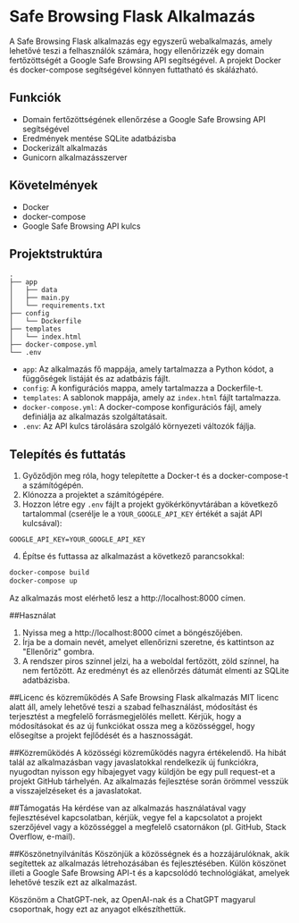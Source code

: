 # Safe Browsing Flask Alkalmazás

A Safe Browsing Flask alkalmazás egy egyszerű webalkalmazás, amely lehetővé teszi a felhasználók számára, hogy ellenőrizzék egy domain fertőzöttségét a Google Safe Browsing API segítségével. A projekt Docker és docker-compose segítségével könnyen futtatható és skálázható.

## Funkciók

- Domain fertőzöttségének ellenőrzése a Google Safe Browsing API segítségével
- Eredmények mentése SQLite adatbázisba
- Dockerizált alkalmazás
- Gunicorn alkalmazásszerver

## Követelmények

- Docker
- docker-compose
- Google Safe Browsing API kulcs

## Projektstruktúra

```
.
├── app
│   ├── data
│   ├── main.py
│   └── requirements.txt
├── config
│   └── Dockerfile
├── templates
│   └── index.html
├── docker-compose.yml
└── .env
```

- `app`: Az alkalmazás fő mappája, amely tartalmazza a Python kódot, a függőségek listáját és az adatbázis fájlt.
- `config`: A konfigurációs mappa, amely tartalmazza a Dockerfile-t.
- `templates`: A sablonok mappája, amely az `index.html` fájlt tartalmazza.
- `docker-compose.yml`: A docker-compose konfigurációs fájl, amely definiálja az alkalmazás szolgáltatásait.
- `.env`: Az API kulcs tárolására szolgáló környezeti változók fájlja.

## Telepítés és futtatás

1. Győződjön meg róla, hogy telepítette a Docker-t és a docker-compose-t a számítógépén.
2. Klónozza a projektet a számítógépére.
3. Hozzon létre egy `.env` fájlt a projekt gyökérkönyvtárában a következő tartalommal (cserélje le a `YOUR_GOOGLE_API_KEY` értékét a saját API kulcsával):

```
GOOGLE_API_KEY=YOUR_GOOGLE_API_KEY
```

4. Építse és futtassa az alkalmazást a következő parancsokkal:

```sh
docker-compose build
docker-compose up
```

Az alkalmazás most elérhető lesz a http://localhost:8000 címen.

##Használat
1. Nyissa meg a http://localhost:8000 címet a böngészőjében.
2. Írja be a domain nevét, amelyet ellenőrizni szeretne, és kattintson az "Ellenőriz" gombra.
3. A rendszer piros színnel jelzi, ha a weboldal fertőzött, zöld színnel, ha nem fertőzött. Az eredményt és az ellenőrzés dátumát elmenti az SQLite adatbázisba.

##Licenc és közreműködés
A Safe Browsing Flask alkalmazás MIT licenc alatt áll, amely lehetővé teszi a szabad felhasználást, módosítást és terjesztést a megfelelő forrásmegjelölés mellett. Kérjük, hogy a módosításokat és az új funkciókat ossza meg a közösséggel, hogy elősegítse a projekt fejlődését és a hasznosságát.

##Közreműködés
A közösségi közreműködés nagyra értékelendő. Ha hibát talál az alkalmazásban vagy javaslatokkal rendelkezik új funkciókra, nyugodtan nyisson egy hibajegyet vagy küldjön be egy pull request-et a projekt GitHub tárhelyén. Az alkalmazás fejlesztése során örömmel vesszük a visszajelzéseket és a javaslatokat.

##Támogatás
Ha kérdése van az alkalmazás használatával vagy fejlesztésével kapcsolatban, kérjük, vegye fel a kapcsolatot a projekt szerzőjével vagy a közösséggel a megfelelő csatornákon (pl. GitHub, Stack Overflow, e-mail).

##Köszönetnyilvánítás
Köszönjük a közösségnek és a hozzájárulóknak, akik segítettek az alkalmazás létrehozásában és fejlesztésében. Külön köszönet illeti a Google Safe Browsing API-t és a kapcsolódó technológiákat, amelyek lehetővé teszik ezt az alkalmazást.

Köszönöm a ChatGPT-nek, az OpenAI-nak és a ChatGPT magyarul csoportnak, hogy ezt az anyagot elkészíthettük.
